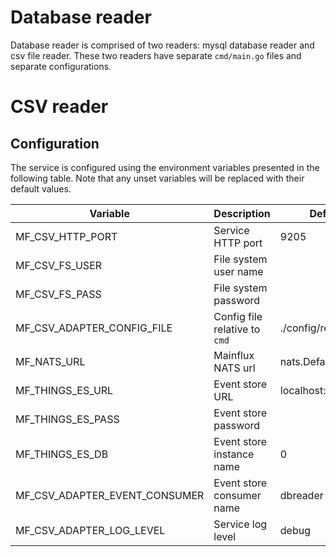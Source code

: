 # Database reader 

Database reader is comprised of two readers: mysql database reader and csv file reader. These two readers have separate `cmd/main.go` files and separate configurations.

# CSV reader

## Configuration

The service is configured using the environment variables presented in the following table. Note that any unset variables will be replaced with their default values.

| Variable                      | Description                   | Default              |
|-------------------------------|-------------------------------|----------------------|
| MF_CSV_HTTP_PORT              | Service HTTP port             | 9205                 |
| MF_CSV_FS_USER                | File system user name         |                      |
| MF_CSV_FS_PASS                | File system password          |                      |
| MF_CSV_ADAPTER_CONFIG_FILE    | Config file relative to `cmd` | ./config/readers.cfg |
| MF_NATS_URL                   | Mainflux NATS url             | nats.DefaultURL      |
| MF_THINGS_ES_URL              | Event store URL               | localhost:6379       |
| MF_THINGS_ES_PASS             | Event store password          |                      |
| MF_THINGS_ES_DB               | Event store instance name     | 0                    |
| MF_CSV_ADAPTER_EVENT_CONSUMER | Event store consumer name     | dbreader             |
| MF_CSV_ADAPTER_LOG_LEVEL      | Service log level             | debug                |
